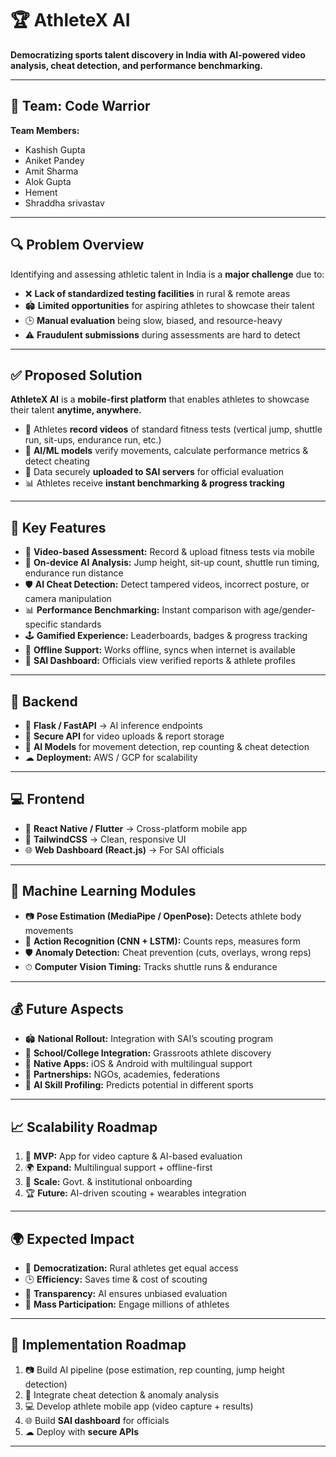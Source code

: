 # 🏆 AthleteX AI  
**Democratizing sports talent discovery in India with AI-powered video analysis, cheat detection, and performance benchmarking.**

---

## 👥 Team: **Code Warrior**  

**Team Members:**  
- Kashish Gupta  
- Aniket Pandey  
- Amit Sharma  
- Alok Gupta  
- Hement  
- Shraddha srivastav

---

## 🔍 Problem Overview  

Identifying and assessing athletic talent in India is a **major challenge** due to:  

- ❌ **Lack of standardized testing facilities** in rural & remote areas  
- 🏟 **Limited opportunities** for aspiring athletes to showcase their talent  
- 🕒 **Manual evaluation** being slow, biased, and resource-heavy  
- ⚠ **Fraudulent submissions** during assessments are hard to detect  

---

## ✅ Proposed Solution  

**AthleteX AI** is a **mobile-first platform** that enables athletes to showcase their talent **anytime, anywhere.**  

- 📱 Athletes **record videos** of standard fitness tests (vertical jump, shuttle run, sit-ups, endurance run, etc.)  
- 🧠 **AI/ML models** verify movements, calculate performance metrics & detect cheating  
- 🔄 Data securely **uploaded to SAI servers** for official evaluation  
- 📊 Athletes receive **instant benchmarking & progress tracking**  

---

## 🚀 Key Features  

- 🎥 **Video-based Assessment:** Record & upload fitness tests via mobile  
- 🧠 **On-device AI Analysis:** Jump height, sit-up count, shuttle run timing, endurance run distance  
- 🛡 **AI Cheat Detection:** Detect tampered videos, incorrect posture, or camera manipulation  
- 📊 **Performance Benchmarking:** Instant comparison with age/gender-specific standards  
- 🕹 **Gamified Experience:** Leaderboards, badges & progress tracking  
- 📶 **Offline Support:** Works offline, syncs when internet is available  
- 📂 **SAI Dashboard:** Officials view verified reports & athlete profiles  

---

## 🧩 Backend  

- 🐍 **Flask / FastAPI** → AI inference endpoints  
- 📂 **Secure API** for video uploads & report storage  
- 🧠 **AI Models** for movement detection, rep counting & cheat detection  
- ☁ **Deployment:** AWS / GCP for scalability  

---

## 💻 Frontend  

- 📱 **React Native / Flutter** → Cross-platform mobile app  
- 🎨 **TailwindCSS** → Clean, responsive UI  
- 🌐 **Web Dashboard (React.js)** → For SAI officials  

---

## 🧠 Machine Learning Modules  

- 📷 **Pose Estimation (MediaPipe / OpenPose):** Detects athlete body movements  
- 🧩 **Action Recognition (CNN + LSTM):** Counts reps, measures form  
- 🛡 **Anomaly Detection:** Cheat prevention (cuts, overlays, wrong reps)  
- ⏱ **Computer Vision Timing:** Tracks shuttle runs & endurance  

---

## 💰 Future Aspects  

- 🏟 **National Rollout:** Integration with SAI’s scouting program  
- 🏫 **School/College Integration:** Grassroots athlete discovery  
- 📱 **Native Apps:** iOS & Android with multilingual support  
- 🤝 **Partnerships:** NGOs, academies, federations  
- 🧠 **AI Skill Profiling:** Predicts potential in different sports  

---

## 📈 Scalability Roadmap  

1. 📱 **MVP:** App for video capture & AI-based evaluation  
2. 🌍 **Expand:** Multilingual support + offline-first  
3. 🧪 **Scale:** Govt. & institutional onboarding  
4. 🏆 **Future:** AI-driven scouting + wearables integration  

---

## 🌍 Expected Impact  

- 🌱 **Democratization:** Rural athletes get equal access  
- 🕒 **Efficiency:** Saves time & cost of scouting  
- 🏅 **Transparency:** AI ensures unbiased evaluation  
- 🚀 **Mass Participation:** Engage millions of athletes  

---

## 🧪 Implementation Roadmap  

1. 📷 Build AI pipeline (pose estimation, rep counting, jump height detection)  
2. 🧠 Integrate cheat detection & anomaly analysis  
3. 💻 Develop athlete mobile app (video capture + results)  
4. 🌐 Build **SAI dashboard** for officials  
5. ☁ Deploy with **secure APIs**  

---





